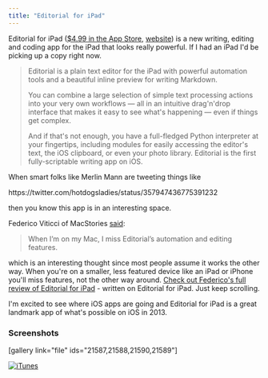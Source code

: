 ```yaml
---
title: "Editorial for iPad"
---
```

<p>Editorial for iPad (<a href="https://itunes.apple.com/app/editorial/id673907758&at=10l4Ki">$4.99 in the App Store</a>, <a href="http://omz-software.com/editorial/">website</a>) is a new writing, editing and coding app for the iPad that looks really powerful. If I had an iPad I'd be picking up a copy right now.</p>
<blockquote><p>
  Editorial is a plain text editor for the iPad with powerful automation tools and a beautiful inline preview for writing Markdown.</p>
<p>  You can combine a large selection of simple text processing actions into your very own workflows — all in an intuitive drag'n'drop interface that makes it easy to see what's happening — even if things get complex.</p>
<p>  And if that's not enough, you have a full-fledged Python interpreter at your fingertips, including modules for easily accessing the editor's text, the iOS clipboard, or even your photo library. Editorial is the first fully-scriptable writing app on iOS.
</p></blockquote>
<p>When smart folks like Merlin Mann are tweeting things like</p>
<p>https://twitter.com/hotdogsladies/status/357947436775391232</p>
<p>then you know this app is in an interesting space.</p>
<p>Federico Viticci of MacStories <a href="http://www.macstories.net/linked/editorial-for-ipad/">said</a>:</p>
<blockquote><p>
  When I’m on my Mac, I miss Editorial’s automation and editing features.
</p></blockquote>
<p>which is an interesting thought since most people assume it works the other way. When you're on a smaller, less featured device like an iPad or iPhone you'll miss features, not the other way around. <a href="http://www.macstories.net/stories/editorial-for-ipad-review/">Check out Federico's full review of Editorial for iPad</a> - written on Editorial for iPad. Just keep scrolling.</p>
<p>I'm excited to see where iOS apps are going and Editorial for iPad is a great landmark app of what's possible on iOS in 2013.</p>
<h3>Screenshots</h3>
<p>[gallery link="file" ids="21587,21588,21590,21589"]</p>
<p><a href="http://target.georiot.com/Proxy.ashx?tsid=528&GR_URL=https%253A%252F%252Fitunes.apple.com%252Fca%252Fapp%252Feditorial%252Fid673907758%253Fmt%253D8%2526partnerId%253D30" target="itunes_store"><img src="http://linkmaker.itunes.apple.com/htmlResources/assets//images/web/linkmaker/badge_appstore-lrg.png" alt="iTunes" style="border:0;"/></a></p>
